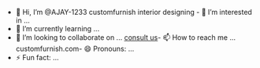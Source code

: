 - 👋 Hi, I’m @AJAY-1233
customfurnish interior designing - 👀 I’m interested in ...
- 🌱 I’m currently learning ...
- 💞️ I’m looking to collaborate on ...
<a href="https://https://www.customfurnish.com/consult-us">consult us</a>-  📫 How to reach me ...
customfurnish.com- 😄 Pronouns: ...
- ⚡ Fun fact: ...

<!---
AJAY-1233/AJAY-1233 is a ✨ special ✨ repository because its `README.md` (this file) appears on your GitHub profile.
You can click the Preview link to take a look at your changes.
--->

